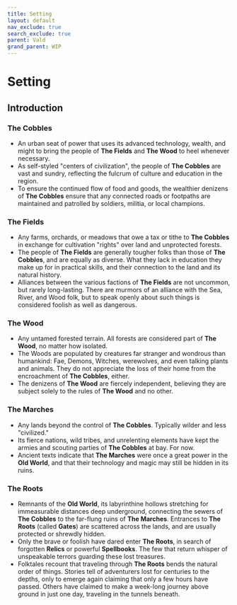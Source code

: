 ```yaml
---
title: Setting
layout: default
nav_exclude: true
search_exclude: true
parent: Vald
grand_parent: WIP
---
```


# Setting

## Introduction

### The Cobbles

- An urban seat of power that uses its advanced technology, wealth, and might to bring the people of **The Fields** and **The Wood** to heel whenever necessary.
- As self-styled "centers of civilization", the people of **The Cobbles** are vast and sundry, reflecting the fulcrum of culture and education in the region.
- To ensure the continued flow of food and goods, the wealthier denizens of **The Cobbles** ensure that any connected roads or footpaths are maintained and patrolled by soldiers, militia, or local champions.

### The Fields

- Any farms, orchards, or meadows that owe a tax or tithe to **The Cobbles** in exchange for cultivation "rights" over land and unprotected forests.
- The people of **The Fields** are generally tougher folks than those of **The Cobbles**, and are equally as diverse. What they lack in education they make up for in practical skills, and their connection to the land and its natural history.
- Alliances between the various factions of **The Fields** are not uncommon, but rarely long-lasting. There are murmors of an alliance with the Sea, River, and Wood folk, but to speak openly about such things is considered foolish as well as dangerous.

### The Wood

- Any untamed forested terrain. All forests are considered part of **The Wood**, no matter how isolated.
- The Woods are populated by creatures far stranger and wondrous than humankind: Fae, Demons, Witches, werewolves, and even talking plants and animals. They do not appreciate the loss of their home from the encroachment of **The Cobbles**, either. 
- The denizens of **The Wood** are fiercely independent, believing they are subject solely to the rules of **The Wood** and no other.


### The Marches

- Any lands beyond the control of **The Cobbles**. Typically wilder and less "civilized."
- Its fierce nations, wild tribes, and unrelenting elements have kept the armies and scouting parties of **The Cobbles** at bay. For now.
- Ancient texts indicate that **The Marches** were once a great power in the **Old World**, and that their technology and magic may still be hidden in its ruins.

### The Roots

- Remnants of the **Old World**, its labyrinthine hollows stretching for immeasurable distances deep underground, connecting the sewers of **The Cobbles** to the far-flung ruins of **The Marches**. Entrances to **The Roots** (called **Gates**) are scattered across the lands, and are usually protected or shrewdly hidden.
- Only the brave or foolish have dared enter **The Roots**, in search of forgotten **Relics** or powerful **Spellbooks**. The few that return whisper of unspeakable terrors guarding these lost treasures.
- Folktales recount that traveling through **The Roots** bends the natural order of things. Stories tell of adventurers lost for centuries to the depths, only to emerge again claiming that only a few hours have passed. Others have claimed to make a week-long journey above ground in just one day, traveling in the tunnels beneath.
